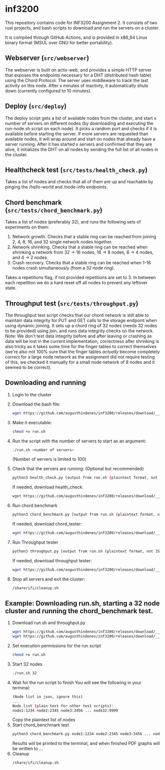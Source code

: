 # inf3200

This repository contains code for INF3200 Assignment 2. It consists of two rust projects, and bash scripts to download and run the servers on a cluster. 

It is compiled through GitHub Actions, and is provided in x86_64 Linux binary format (MSUL over GNU for better portability).

## Webserver (``src/webserver``)

The webserver is built on actix-web, and provides a simple HTTP server that exposes the endpoints necessary for a DHT (distributed hash table) using the Chord Protocol.
The server uses middleware to track the last activity on this node. After x minutes of inactivty, it automatically shuts down (currently configured to 10 minutes).

## Deploy (``src/deploy``)

The deploy script gets a list of available nodes from the cluster, and start x number of servers on different nodes (by downloading and executing the run-node.sh script on each node). It picks a random port and checks if it is available before starting the server. If more servers are requested than available nodes, it will wrap around and start on nodes that already have a server running. After it has started x servers and confirmed that they are alive, it initializes the DHT on all nodes by sending the full list of all nodes in the cluster.

## Healthcheck test (``src/tests/health_check.py``)

Takes a list of nodes and checks that all of them are up and reachable by pinging the /hello-world and /node-info endpoints.

## Chord benchmark (``src/tests/chord_benchmark.py``)

Takes a list of nodes (preferably 32), and runs the following sets of experiments on them:
1. Network growth. Checks that a stable ring can be reached from joining 2, 4, 8, 16, and 32 single network nodes together.
2. Network shrinking. Checks that a stable ring can be reached when shrinking a network from 32 -> 16 nodes, 16 -> 8 nodes, 8 -> 4 nodes,  and 4 -> 2 nodes.
3. Crash recovery. Checks that a stable ring can be reached when 1-16 nodes crash simultaneously (from a 32 node ring).

Takes a repetitions flag, if not provided repetitions are set to 3. In between each repetition we do a hard reset off all nodes to prevent any leftover state.

## Throughput test (``src/tests/throughput.py``)

The throughput test script checks that our chord network is still able to maintain data integrity for PUT and GET calls to the storage endpoint when using dynamic joining. It sets up a chord ring of 32 nodes (needs 32 nodes to be provided) using join, and runs data integrity checks on the network. Note: We don't test data integrity before and after leaving or crashing as data will be lost in the current implementation, correctness after shrinking is also tricky as it takes some time for the finger tables to correct themselves (we're also not 100% sure that the finger tables *actually* become completely correct for a large node network as the assignment did not require testing of this, we checked it manually for a small node network of 8 nodes and it seemed to be correct).

## Downloading and running
1. Login to the cluster
2. Download the bash file:
   ```bash
   wget https://github.com/augusthindenes/inf3200/releases/download/__VERSION__/run.sh
   ```
3. Make it executable:
   ```bash
   chmod +x run.sh
   ```
4. Run the script with the number of servers to start as an argument:
   ```bash
   ./run.sh <number of servers>
   ```
   (Number of servers is limited to 100)
5. Check that the servers are running: (Optional but recommended)
   ```bash
   python3 health_check.py [output from run.sh (plaintext format, not JSON)]
   ```
   
   If needed, download health_check:
   ```bash
   wget https://github.com/augusthindenes/inf3200/releases/download/__VERSION__/health_check.py
   ```
6. Run chord benchmark
   ```bash
   python3 chord_benchmark.py [output from run.sh (plaintext format, not JSON)]
   ```

   If needed, download chord_tester:
   ```bash
   wget https://github.com/augusthindenes/inf3200/releases/download/__VERSION__/chord_benchmark.py
   ```
7. Run Throughput tester
   ```bash
   python3 throughput.py [output from run.sh (plaintext format, not JSON)]
   ```

   If needed, download throughput tester:
   ```bash
   wget https://github.com/augusthindenes/inf3200/releases/download/__VERSION__/throughput.py
   ```
8. Stop all servers and exit the cluster:
   ```bash
   /share/ifi/cleanup.sh
   ```

## Example: Downloading run.sh, starting a 32 node cluster and running the chord_benchmark test.

1. Download run.sh and throughput.py
   ```bash
   wget https://github.com/augusthindenes/inf3200/releases/download/__VERSION__/run.sh
   wget https://github.com/augusthindenes/inf3200/releases/download/__VERSION__/chord_benchmark.py
   ```
2. Set execution permissions for the run script
   ```bash
   chmod +x run.sh
   ```
3. Start 32 nodes
   ```bash
   ./run.sh 32
   ```
4. Wait for the run script to finish
   You will see the following in your terminal:
   ```bash
   (Node list in json, ignore this)
   ...
   Node list (plain text for other test scripts):
   node1:1234 node2:2345 node3:3456 ... node32:9999
   ```
   Copy the plaintext list of nodes
5. Start chord_benchmark test
   ```bash
   python3 chord_benchmark.py node1:1234 node2:2345 node3:3456 ... node32:9999
   ```
   Results will be printed to the terminal, and when finished PDF graphs will be written to ...
6. Cleanup
   ```bash
   /share/ifi/cleanup.sh
   ```